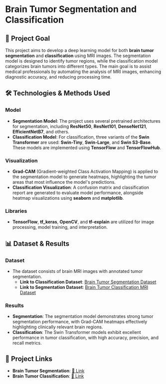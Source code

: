 # Brain Tumor Segmentation and Classification

## 🎯 Project Goal
This project aims to develop a deep learning model for both **brain tumor segmentation** and **classification** using MRI images. The segmentation model is designed to identify tumor regions, while the classification model categorizes brain tumors into different types. The main goal is to assist medical professionals by automating the analysis of MRI images, enhancing diagnostic accuracy, and reducing processing time.

## 🛠 Technologies & Methods Used

### **Model**
- **Segmentation Model**: The project uses several pretrained architectures for segmentation, including **ResNet50**, **ResNet101**, **DenseNet121**, **EfficientNetB7**, and others.
- **Classification Model**: For classification, three variants of the **Swin Transformer** are used: **Swin-Tiny**, **Swin-Large**, and **Swin S3-Base**. These models are implemented using **TensorFlow** and **TensorFlowHub**.
  
### **Visualization**
- **Grad-CAM** (Gradient-weighted Class Activation Mapping) is applied to the segmentation model to generate heatmaps, highlighting the tumor areas that most influence the model's predictions.
- **Classification Visualization**: A confusion matrix and classification report are generated to evaluate model performance, alongside heatmap visualizations using **seaborn** and **matplotlib**.

### **Libraries**
- **TensorFlow**, **tf_keras**, **OpenCV**, and **tf-explain** are utilized for image processing, model training, and interpretation.

## 📊 Dataset & Results

### **Dataset**
- The dataset consists of brain MRI images with annotated tumor segmentation.
  - **Link to Classification Dataset**: [Brain Tumor Segmentation Dataset](https://www.kaggle.com/datasets/masoudnickparvar/brain-tumor-mri-dataset)
  - **Link to Segmentation Dataset**: [Brain Tumor Classification MRI Dataset](https://www.kaggle.com/datasets/nikhilroxtomar/brain-tumor-segmentation)

### **Results**
- **Segmentation**: The segmentation model demonstrates strong tumor segmentation performance, with Grad-CAM heatmaps effectively highlighting clinically relevant brain regions.
- **Classification**: The Swin Transformer models exhibit excellent performance in tumor classification, with high accuracy, precision, and recall metrics.

## 📂 Project Links
- **Brain Tumor Segmentation**: [🔗 Link](https://www.kaggle.com/code/akmalyaasir/brain-tumor-segmentations)
- **Brain Tumor Classification**: [🔗 Link](https://www.kaggle.com/code/akmalyaasir/brain-tumor-classifications)
